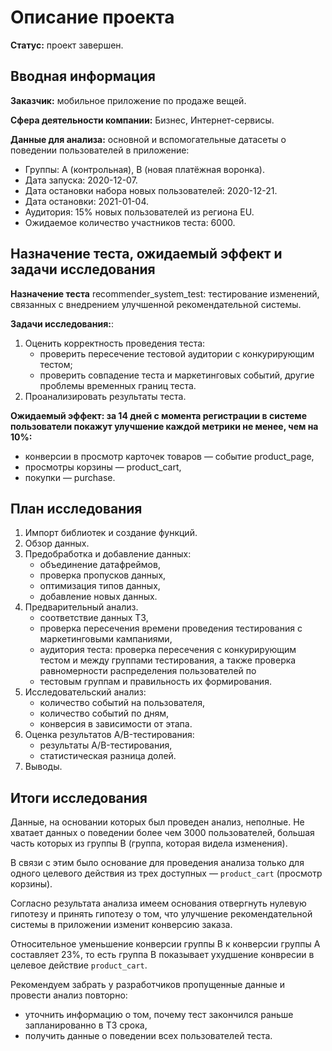 # Описание проекта

**Статус:** проект завершен.

## Вводная информация
**Заказчик:** мобильное приложение по продаже вещей.

**Сфера деятельности компании:** Бизнес, Интернет-сервисы.

**Данные для анализа:** основной и вспомогательные датасеты о поведении пользователей в приложение:
* Группы: А (контрольная), B (новая платёжная воронка).
* Дата запуска: 2020-12-07.
* Дата остановки набора новых пользователей: 2020-12-21.
* Дата остановки: 2021-01-04.
* Аудитория: 15% новых пользователей из региона EU.
* Ожидаемое количество участников теста: 6000.

## Назначение теста, ожидаемый эффект и задачи исследования
**Назначение теста** recommender_system_test: тестирование изменений, связанных с внедрением улучшенной рекомендательной системы.

**Задачи исследования:**:
1. Оценить корректность проведения теста:
    * проверить пересечение тестовой аудитории с конкурирующим тестом;
    * проверить совпадение теста и маркетинговых событий, другие проблемы временных границ теста.
2. Проанализировать результаты теста.

**Ожидаемый эффект: за 14 дней с момента регистрации в системе пользователи покажут улучшение каждой метрики не менее, чем на 10%:**
* конверсии в просмотр карточек товаров — событие product_page,
* просмотры корзины — product_cart,
* покупки — purchase.

## План исследования

1. Импорт библиотек и создание функций.
2. Обзор данных.
3. Предобработка и добавление данных:
    * объединение датафреймов,
    * проверка пропусков данных,
    * оптимизация типов данных,
    * добавление новых данных.
4. Предварительный анализ.
    * соответствие данных ТЗ,
    * проверка пересечения времени проведения тестирования с маркетинговыми кампаниями,
    * аудитория теста: проверка пересечения с конкурирующим тестом и между группами тестирования, а также проверка равномерности распределения пользователей по
    * тестовым группам и правильность их формирования.
5. Исследовательский анализ:
    * количество событий на пользователя,
    * количество событий по дням,
    * конверсия в зависимости от этапа.
7. Оценка результатов A/B-тестирования:
    * результаты A/B-тестирования,
    * статистическая разница долей.
8. Выводы.

## Итоги исследования

Данные, на основании которых был проведен анализ, неполные. Не хватает данных о поведении более чем 3000 пользователей, большая часть которых из группы B (группа, которая видела изменения).

В связи с этим было основание для проведения анализа только для одного целевого действия из трех доступных — `product_cart` (просмотр корзины).

Согласно результата анализа имеем основания отвергнуть нулевую гипотезу и принять гипотезу о том, что улучшение рекомендательной системы в приложении изменит конверсию заказа.

Относительное уменьшение конверсии группы B к конверсии группы A составляет 23%, то есть группа B показывает ухудшение конвресии в целевое действие `product_cart`.

Рекомендуем забрать у разработчиков пропущенные данные и провести анализ повторно:
* уточнить информацию о том, почему тест закончился раньше запланированно в ТЗ срока,
* получить данные о поведении всех пользователей теста.
